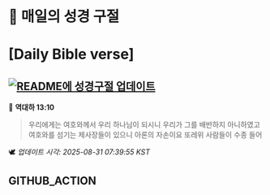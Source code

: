 # 🙏 매일의 성경 구절
# [Daily Bible verse]
## [![README에 성경구절 업데이트](https://github.com/DONGSUKA/first_test/actions/workflows/update-readme-bible.yml/badge.svg)](https://github.com/DONGSUKA/first_test/actions/workflows/update-readme-bible.yml)
<!-- START_BIBLE_VERSE -->
📖 **역대하 13:10**
> 우리에게는 여호와께서 우리 하나님이 되시니 우리가 그를 배반하지 아니하였고 여호와를 섬기는 제사장들이 있으니 아론의 자손이요 또레위 사람들이 수종 들어

🕊️ _업데이트 시각: 2025-08-31 07:39:55 KST_
  <!-- END_BIBLE_VERSE -->
## GITHUB_ACTION
